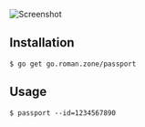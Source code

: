 ![Screenshot](https://cloud.githubusercontent.com/assets/460525/19827442/7a7abdd6-9daa-11e6-9686-b83aa54ddcaf.png)

## Installation

    $ go get go.roman.zone/passport

## Usage

    $ passport --id=1234567890
